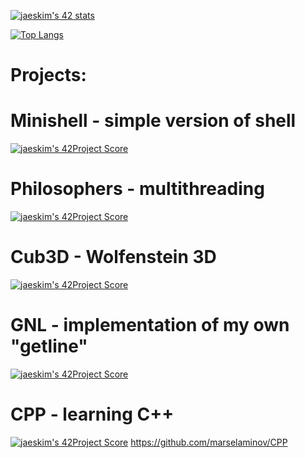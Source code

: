 <!--### Hi there 👋 -->

<!--
**marselaminov/marselaminov** is a ✨ _special_ ✨ repository because its `README.md` (this file) appears on your GitHub profile.

Here are some ideas to get you started:

- 🔭 I’m currently working on ...
- 🌱 I’m currently learning ...
- 👯 I’m looking to collaborate on ...
- 🤔 I’m looking for help with ...
- 💬 Ask me about ...
- 📫 How to reach me: ...
- 😄 Pronouns: ...
- ⚡ Fun fact: ...
-->

[![jaeskim's 42 stats](https://badge42.herokuapp.com/api/stats/legunshi?privacyEmail=true)](https://github.com/JaeSeoKim/badge42)


[![Top Langs](https://github-readme-stats.vercel.app/api/top-langs/?username=marselaminov&layout=compact)](https://github.com/anuraghazra/github-readme-stats)

# Projects:

# Minishell - simple version of shell
[![jaeskim's 42Project Score](https://badge42.herokuapp.com/api/project/legunshi/minishell)](https://github.com/marselaminov/minishell)

# Philosophers - multithreading
[![jaeskim's 42Project Score](https://badge42.herokuapp.com/api/project/legunshi/Philosophers)](https://github.com/marselaminov/philosophers)

# Cub3D - Wolfenstein 3D
[![jaeskim's 42Project Score](https://badge42.herokuapp.com/api/project/legunshi/cub3d)](https://github.com/marselaminov/cub3D)

# GNL - implementation of my own "getline"
[![jaeskim's 42Project Score](https://badge42.herokuapp.com/api/project/legunshi/get_next_line)](https://github.com/marselaminov/get_next_line)

# CPP - learning C++
[![jaeskim's 42Project Score](https://badge42.herokuapp.com/api/project/legunshi/CPP_Module_00)](https://github.com/marselaminov/CPP)
https://github.com/marselaminov/CPP

